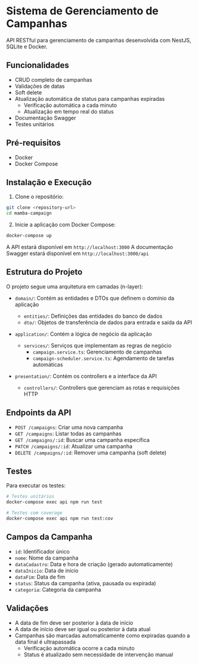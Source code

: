 # Sistema de Gerenciamento de Campanhas

API RESTful para gerenciamento de campanhas desenvolvida com NestJS, SQLite e Docker.

## Funcionalidades

- CRUD completo de campanhas
- Validações de datas
- Soft delete
- Atualização automática de status para campanhas expiradas
  - Verificação automática a cada minuto
  - Atualização em tempo real do status
- Documentação Swagger
- Testes unitários

## Pré-requisitos

- Docker
- Docker Compose

## Instalação e Execução

1. Clone o repositório:
```bash
git clone <repository-url>
cd mamba-campaign
```

2. Inicie a aplicação com Docker Compose:
```bash
docker-compose up
```

A API estará disponível em `http://localhost:3000`
A documentação Swagger estará disponível em `http://localhost:3000/api`

## Estrutura do Projeto

O projeto segue uma arquitetura em camadas (n-layer):

- `domain/`: Contém as entidades e DTOs que definem o domínio da aplicação
  - `entities/`: Definições das entidades do banco de dados
  - `dto/`: Objetos de transferência de dados para entrada e saída da API

- `application/`: Contém a lógica de negócio da aplicação
  - `services/`: Serviços que implementam as regras de negócio
    - `campaign.service.ts`: Gerenciamento de campanhas
    - `campaign-scheduler.service.ts`: Agendamento de tarefas automáticas

- `presentation/`: Contém os controllers e a interface da API
  - `controllers/`: Controllers que gerenciam as rotas e requisições HTTP

## Endpoints da API

- `POST /campaigns`: Criar uma nova campanha
- `GET /campaigns`: Listar todas as campanhas
- `GET /campaigns/:id`: Buscar uma campanha específica
- `PATCH /campaigns/:id`: Atualizar uma campanha
- `DELETE /campaigns/:id`: Remover uma campanha (soft delete)

## Testes

Para executar os testes:

```bash
# Testes unitários
docker-compose exec api npm run test

# Testes com coverage
docker-compose exec api npm run test:cov
```

## Campos da Campanha

- `id`: Identificador único
- `nome`: Nome da campanha
- `dataCadastro`: Data e hora de criação (gerado automaticamente)
- `dataInicio`: Data de início
- `dataFim`: Data de fim
- `status`: Status da campanha (ativa, pausada ou expirada)
- `categoria`: Categoria da campanha

## Validações

- A data de fim deve ser posterior à data de início
- A data de início deve ser igual ou posterior à data atual
- Campanhas são marcadas automaticamente como expiradas quando a data final é ultrapassada
  - Verificação automática ocorre a cada minuto
  - Status é atualizado sem necessidade de intervenção manual
